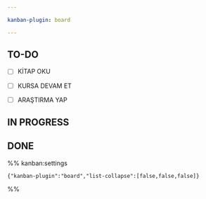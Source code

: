 ```yaml
---

kanban-plugin: board

---
```


## TO-DO

- [ ] KİTAP OKU
- [ ] KURSA DEVAM ET
- [ ] ARAŞTIRMA YAP


## IN PROGRESS



## DONE





%% kanban:settings
```
{"kanban-plugin":"board","list-collapse":[false,false,false]}
```
%%